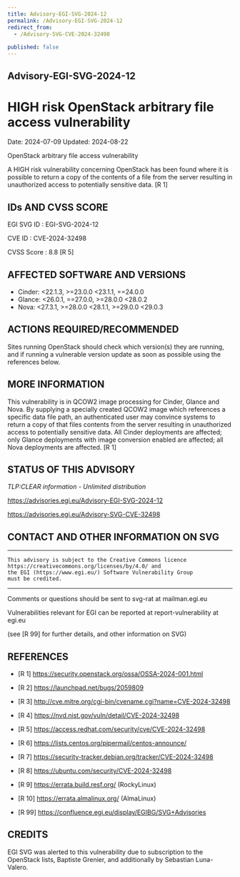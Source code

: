 ```yaml
---
title: Advisory-EGI-SVG-2024-12
permalink: /Advisory-EGI-SVG-2024-12
redirect_from:
  - /Advisory-SVG-CVE-2024-32498
      
published: false
---
```


## Advisory-EGI-SVG-2024-12

# HIGH risk OpenStack arbitrary file access vulnerability

Date:        2024-07-09
Updated:     2024-08-22

OpenStack arbitrary file access vulnerability

A HIGH risk vulnerability concerning OpenStack has been found where 
it is possible to return a copy of the contents of a file from the 
server resulting in unauthorized access to potentially sensitive data. 
[R 1]


## IDs AND CVSS SCORE 

EGI SVG ID : EGI-SVG-2024-12
    
CVE ID     : CVE-2024-32498

CVSS Score : 8.8 [R 5]
    
## AFFECTED SOFTWARE AND VERSIONS
    
- Cinder: <22.1.3, >=23.0.0 <23.1.1, ==24.0.0
- Glance: <26.0.1, ==27.0.0, >=28.0.0 <28.0.2
- Nova: <27.3.1, >=28.0.0 <28.1.1, >=29.0.0 <29.0.3
 
## ACTIONS REQUIRED/RECOMMENDED

Sites running OpenStack should check which version(s) they are running, 
and if running a vulnerable version update as soon as possible using
the references below.

## MORE INFORMATION

This vulnerability is in QCOW2 image processing for Cinder, Glance and Nova. 
By supplying a specially created QCOW2 image which references a specific 
data file path, an authenticated user may convince systems to return a copy 
of that files contents from the server resulting in unauthorized access to 
potentially sensitive data. All Cinder deployments are affected; only 
Glance deployments with image conversion enabled are affected; all Nova 
deployments are affected. [R 1]
    
## STATUS OF THIS ADVISORY   
                      
_TLP:CLEAR information - Unlimited distribution_ 

https://advisories.egi.eu/Advisory-EGI-SVG-2024-12 

https://advisories.egi.eu/Advisory-SVG-CVE-32498 


## CONTACT AND OTHER INFORMATION ON SVG

-----------------------------
    This advisory is subject to the Creative Commons licence 
    https://creativecommons.org/licenses/by/4.0/ and
    the EGI (https://www.egi.eu/) Software Vulnerability Group 
    must be credited.
-----------------------------
    
Comments or questions should be sent to
	svg-rat at mailman.egi.eu

Vulnerabilities relevant for EGI can be reported at
	report-vulnerability at egi.eu
    
(see [R 99] for further details, and other information on SVG)
    
    
## REFERENCES

- [R 1] <https://security.openstack.org/ossa/OSSA-2024-001.html>

- [R 2] <https://launchpad.net/bugs/2059809>
    
- [R 3] <http://cve.mitre.org/cgi-bin/cvename.cgi?name=CVE-2024-32498>

- [R 4] <https://nvd.nist.gov/vuln/detail/CVE-2024-32498> 

- [R 5] <https://access.redhat.com/security/cve/CVE-2024-32498>

- [R 6] <https://lists.centos.org/pipermail/centos-announce/>

- [R 7] <https://security-tracker.debian.org/tracker/CVE-2024-32498> 
    
- [R 8] <https://ubuntu.com/security/CVE-2024-32498>

- [R 9] <https://errata.build.resf.org/>   (RockyLinux)

- [R 10]  <https://errata.almalinux.org/>  (AlmaLinux)


- [R 99] <https://confluence.egi.eu/display/EGIBG/SVG+Advisories>

## CREDITS

EGI SVG was alerted to this vulnerability due to subscription to 
the OpenStack lists, Baptiste Grenier, and additionally by 
Sebastian Luna-Valero.
